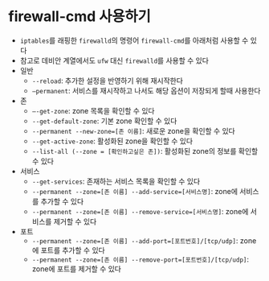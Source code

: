 # firewall-cmd 사용하기

- `iptables`를 래핑한 `firewalld`의 명령어 `firewall-cmd`를 아래처럼 사용할 수 있다
- 참고로 데비안 계열에서도 `ufw` 대신 `firewalld`를 사용할 수 있다
- 일반
  - `--reload`: 추가한 설정을 반영하기 위해 재시작한다
  - `—permanent`: 서비스를 재시작하고 나서도 해당 옵션이 저장되게 할때 사용한다
- 존
  - `—-get-zone`: zone 목록을 확인할 수 있다
  - `--get-default-zone`: 기본 zone 확인할 수 있다
  - `--permanent --new-zone=[존 이름]`: 새로운 zone을 확인할 수 있다
  - `--get-active-zone`: 활성화된 zone을 확인할 수 있다
  - `--list-all (--zone = [확인하고싶은 존])`: 활성화된 zone의 정보를 확인할 수 있다
- 서비스
  - `--get-services`: 존재하는 서비스 목록을 확인할 수 있다
  - `--permanent --zone=[존 이름] --add-service=[서비스명]`: zone에 서비스를 추가할 수 있다
  - `--permanent --zone=[존 이름] --remove-service=[서비스명]`: zone에 서비스를 제거할 수 있다
- 포트
  - `--permanent --zone=[존 이름] --add-port=[포트번호]/[tcp/udp]`: zone에 포트를 추가할 수 있다
  - `--permanent --zone=[존 이름] --remove-port=[포트번호]/[tcp/udp]`: zone에 포트를 제거할 수 있다
